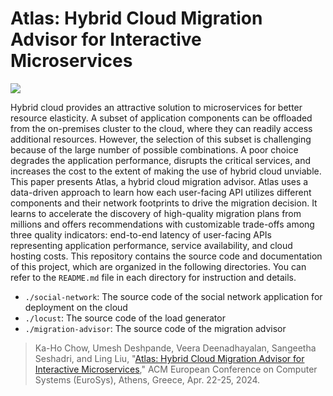 # Atlas: Hybrid Cloud Migration Advisor for Interactive Microservices
![](migration-advisor/assets/github_banner.png)

Hybrid cloud provides an attractive solution to microservices for better resource elasticity. A subset of application components can be offloaded from the on-premises cluster to the cloud, where they can readily access additional resources. However, the selection of this subset is challenging because of the large number of possible combinations. A poor choice degrades the application performance, disrupts the critical services, and increases the cost to the extent of making the use of hybrid cloud unviable. This paper presents Atlas, a hybrid cloud migration advisor. Atlas uses a data-driven approach to learn how each user-facing API utilizes different components and their network footprints to drive the migration decision. It learns to accelerate the discovery of high-quality migration plans from millions and offers recommendations with customizable trade-offs among three quality indicators: end-to-end latency of user-facing APIs representing application performance, service availability, and cloud hosting costs. This repository contains the source code and documentation of this project, which are organized in the following directories. You can refer to the `README.md` file in each directory for instruction and details.
* `./social-network`: The source code of the social network application for deployment on the cloud
* `./locust`: The source code of the load generator
* `./migration-advisor`: The source code of the migration advisor

> Ka-Ho Chow, Umesh Deshpande, Veera Deenadhayalan, Sangeetha Seshadri, and Ling Liu, "[Atlas: Hybrid Cloud Migration Advisor for Interactive Microservices](https://arxiv.org/pdf/2311.06962.pdf)," ACM European Conference on Computer Systems (EuroSys), Athens, Greece, Apr. 22-25, 2024.

